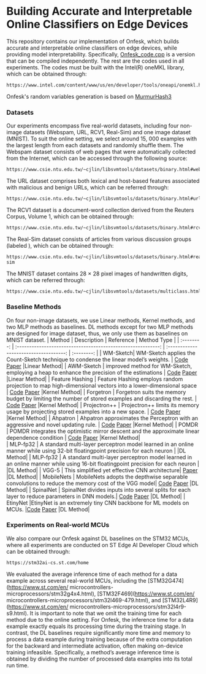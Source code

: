 # Building Accurate and Interpretable Online Classifiers on Edge Devices

This repository contains our implementation of Onfesk, which builds accurate and interpretable online classifiers on edge devices, while providing model interpretability. 
Specifically, [Onfesk_code.cpp](./Onfesk_code.cpp) is a version that can be compiled independently.
The rest are the codes used in all experiments. 
The codes must be built with the Intel(R) oneMKL library, which can be obtained through:
```url
https://www.intel.com/content/www/us/en/developer/tools/oneapi/onemkl.html
```
Onfesk's random variables generation is based on [MurmurHash3](https://dl.acm.org/doi/abs/10.5555/3295222.3295407)

### Datasets
Our experiments encompass five real-world datasets, including four non-image datasets (Webspam, URL, RCV1, Real-Sim) and one image dataset (MNIST). 
To suit the online setting, we select around 15, 000 examples with the largest length from each datasets and randomly shuffle them.
The Webspam dataset consists of web pages that were automatically collected from the Internet, which can be accessed through the following source: 
```url
https://www.csie.ntu.edu.tw/~cjlin/libsvmtools/datasets/binary.html#webspam
```
The URL dataset comprises both lexical and host-based features
associated with malicious and benign URLs, which can be referred through: 
```url
https://www.csie.ntu.edu.tw/~cjlin/libsvmtools/datasets/binary.html#url
```
The RCV1 dataset is a document-word collection derived from the Reuters Corpus, Volume 1, which can be obtained through:
```url
https://www.csie.ntu.edu.tw/~cjlin/libsvmtools/datasets/binary.html#rcv1.binary
```
The Real-Sim dataset consists of articles from various discussion groups (labeled ), which can be obtained through:
```url
https://www.csie.ntu.edu.tw/~cjlin/libsvmtools/datasets/binary.html#real-sim
```
The MNIST dataset contains 28 × 28 pixel images of handwritten digits, which can be referred through: 
```url
https://www.csie.ntu.edu.tw/~cjlin/libsvmtools/datasets/multiclass.html#mnist
```

### Baseline Methods
On four non-image datasets, we use Linear methods, Kernel methods, and two MLP methods as baselines.
DL methods except for two MLP methods are designed for image dataset, thus, we only use them as baselines on MNIST dataset.
|   Method   |                         Description                          |               Reference                | Method Type                |
| :--------: | :----------------------------------------------------------: | :------------------------------------: | :--------: |
|   WM-Sketch|  WM-Sketch applies the Count-Sketch technique to condense the linear model’s weights.       |         [Code](https://github.com/stanford-futuredata/wmsketch) [Paper](https://arxiv.org/abs/1711.02305)                                            |Linear Method|
| AWM-Sketch | improved method for WM-Sketch, employing a heap to enhance the precision of the estimations |         [Code](https://github.com/stanford-futuredata/wmsketch) [Paper](https://arxiv.org/abs/1711.02305)                                            |Linear Method|
| Feature Hashing | Feature Hashing employs random projection to map high-dimensional vectors into a lower-dimensional space |        [Code](https://github.com/LIBOL/KOL)   [Paper](https://arxiv.org/abs/0902.2206)                                           |Kernel Method|
| Forgetron | Forgetron suits the memory budget by limiting the number of stored examples and discarding the rest. |         [Code](https://github.com/LIBOL/KOL) [Paper](https://www.microsoft.com/en-us/research/wp-content/uploads/2016/02/DekelShSi06.pdf)    |Kernel Method|
|  Projectron++   |  Projectron++ limits its memory usage by projecting stored examples into a new space.          | [Code](https://github.com/LIBOL/KOL) [Paper](https://icml.cc/Conferences/2008/papers/355.pdf)                                                |Kernel Method|
|  Ahpatron   |                   Ahpatron approximates the Perceptron with an aggressive and novel updating rule.            | [Code](https://github.com/alg4ml/Ahpatron) [Paper](https://arxiv.org/abs/2312.07032)                                              |Kernel Method|
|   POMDR     |                    POMDR integrates the optimistic mirror descent and the approximate linear dependence condition                   |  [Code](https://github.com/JunfLi-TJU/OKL-Hinge) [Paper](https://arxiv.org/abs/2212.12989)                 |Kernel Method|          
|  MLP-fp32   |       A standard multi-layer perceptron model learned in an online manner while using 32-bit floatingpoint precision for each neuron                  |                                                                                       |DL Method|
|  MLP-fp32   |                 A standard multi-layer perceptron model learned in an online manner while using 16-bit floatingpoint precision for each neuron                  |                                                                             |DL Method|
|     VGG-5   |                  This simplified yet effective CNN architecture|  [Paper](https://arxiv.org/abs/1409.1556)                                                                                                                                      |DL Method|
| MobileNets  |    MobileNets adopts the depthwise separable convolutions to reduce the memory cost of the VGG model| [Code](https://github.com/lyk125/MobileNet-1) [Paper](https://arxiv.org/abs/1704.04861)                                                     |DL Method|
| SpinalNet   |    SpinalNet divides inputs into several splits for each layer to reduce parameters in DNN models.| [Code](https://github.com/dipuk0506/SpinalNet) [Paper](https://arxiv.org/abs/2007.03347)                                                     |DL Method|
| EtinyNet   |EtinyNet is an extremely tiny CNN backbone for ML models on MCUs.  |[Code](https://github.com/aztc/SpinalNet) [Paper](https://ojs.aaai.org/index.php/AAAI/article/view/20387)                                                     |DL Method|


### Experiments on Real-world MCUs 
We also compare our Onfesk against DL baselines on the STM32 MCUs, 
where all experiments are conducted on ST Edge AI Developer Cloud which can be obtained through:
```url
https://stm32ai-cs.st.com/home
```
We evaluated the average inference time of each method for a data example across several real-world MCUs, including the [STM32G474](https://www.st.com/en/
microcontrollers-microprocessors/stm32g4x4.html),  [STM32F469](https://www.st.com/en/
microcontrollers-microprocessors/stm32l469-479.html), and [STM32L4R9](https://www.st.com/en/
microcontrollers-microprocessors/stm32l4r9-s9.html).
It is important to note that we omit the training time for each method due to the online setting. 
For Onfesk, the inference time for a data example exactly equals its processing time during the training stage. 
In contrast, the DL baselines require significantly more time and memory to process a data example during training because of the extra computation for the backward and intermediate activation,
often making on-device training infeasible. Specifically, a method’s average inference time is obtained by dividing the number of processed data examples into its total run time.

